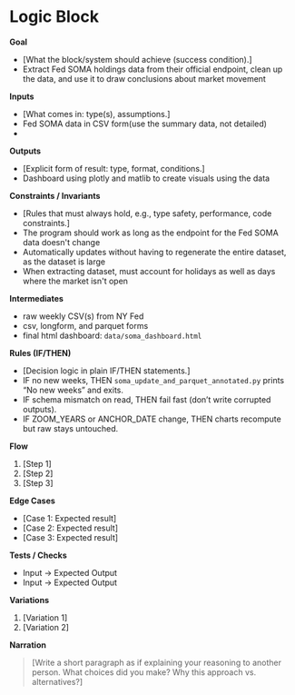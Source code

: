 # Logic Block

**Goal**  
- [What the block/system should achieve (success condition).]
- Extract Fed SOMA holdings data from their official endpoint, clean up the data, and use it to draw conclusions about market movement

**Inputs**  
- [What comes in: type(s), assumptions.]
- Fed SOMA data in CSV form(use the summary data, not detailed)
- 

**Outputs**  
- [Explicit form of result: type, format, conditions.]  
- Dashboard using plotly and matlib to create visuals using the data

**Constraints / Invariants**  
- [Rules that must always hold, e.g., type safety, performance, code constraints.]  
- The program should work as long as the endpoint for the Fed SOMA data doesn't change
- Automatically updates without having to regenerate the entire dataset, as the dataset is large
- When extracting dataset, must account for holidays as well as days where the market isn't open

**Intermediates**
- raw weekly CSV(s) from NY Fed
- csv, longform, and parquet forms
- final html dashboard: `data/soma_dashboard.html`

**Rules (IF/THEN)**  
- [Decision logic in plain IF/THEN statements.]  
- IF no new weeks, THEN `soma_update_and_parquet_annotated.py` prints “No new weeks” and exits.
- IF schema mismatch on read, THEN fail fast (don’t write corrupted outputs).
- IF ZOOM_YEARS or ANCHOR_DATE change, THEN charts recompute but raw stays untouched.

**Flow**  
1. [Step 1]  
2. [Step 2]  
3. [Step 3]  

**Edge Cases**  
- [Case 1: Expected result]  
- [Case 2: Expected result]  
- [Case 3: Expected result]  

**Tests / Checks**  
- Input → Expected Output  
- Input → Expected Output  

**Variations**  
1. [Variation 1]  
2. [Variation 2]  

**Narration**  
> [Write a short paragraph as if explaining your reasoning to another person.
   What choices did you make? Why this approach vs. alternatives?]
